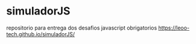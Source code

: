 # simuladorJS
repositorio para entrega dos desafios javascript obrigatorios
https://leoo-tech.github.io/simuladorJS/
